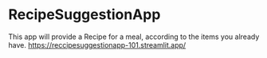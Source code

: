 # RecipeSuggestionApp

This app will provide a Recipe for a meal, according to the items you already have.
https://reccipesuggestionapp-101.streamlit.app/

